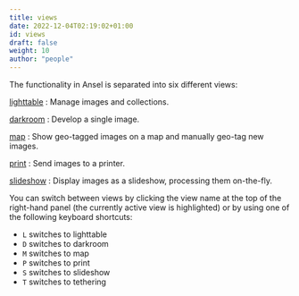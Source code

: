 ```yaml
---
title: views
date: 2022-12-04T02:19:02+01:00
id: views
draft: false
weight: 10
author: "people"
---
```


The functionality in Ansel is separated into six different views:

[lighttable](../../views/lighttable/_index.md)
: Manage images and collections.

[darkroom](../../views/darkroom/_index.md)
: Develop a single image.

[map](../../map/_index.md)
: Show geo-tagged images on a map and manually geo-tag new images.

[print](../../views/print/_index.md)
: Send images to a printer.

[slideshow](../../views/slidershow/_index.md)
: Display images as a slideshow, processing them on-the-fly.

You can switch between views by clicking the view name at the top of the right-hand panel (the currently active view is highlighted) or by using one of the following keyboard shortcuts:

 - `L` switches to lighttable
 - `D` switches to darkroom
 - `M` switches to map
 - `P` switches to print
 - `S` switches to slideshow
 - `T` switches to tethering
